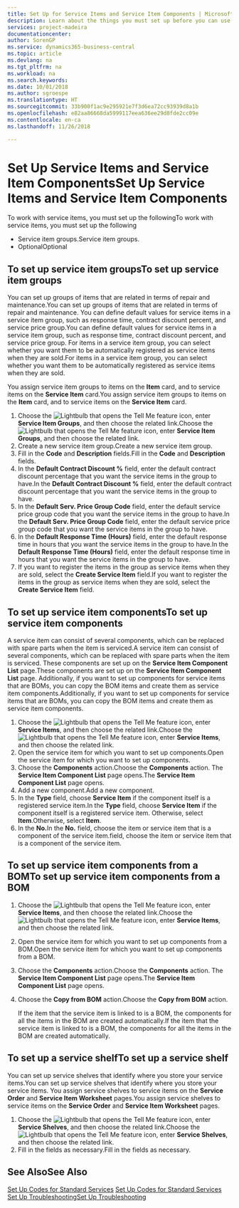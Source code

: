 ```yaml
---
title: Set Up for Service Items and Service Item Components | Microsoft Docs
description: Learn about the things you must set up before you can use service items, including default values such as response time, contract discount percent, and service price group.
services: project-madeira
documentationcenter: 
author: SorenGP
ms.service: dynamics365-business-central
ms.topic: article
ms.devlang: na
ms.tgt_pltfrm: na
ms.workload: na
ms.search.keywords: 
ms.date: 10/01/2018
ms.author: sgroespe
ms.translationtype: HT
ms.sourcegitcommit: 33b900f1ac9e295921e7f3d6ea72cc93939d8a1b
ms.openlocfilehash: e82aa86668da5999117eea636ee29d8fde2cc09e
ms.contentlocale: en-ca
ms.lasthandoff: 11/26/2018

---
```

# <a name="set-up-service-items-and-service-item-components"></a><span data-ttu-id="30a43-103">Set Up Service Items and Service Item Components</span><span class="sxs-lookup"><span data-stu-id="30a43-103">Set Up Service Items and Service Item Components</span></span>
<span data-ttu-id="30a43-104">To work with service items, you must set up the following</span><span class="sxs-lookup"><span data-stu-id="30a43-104">To work with service items, you must set up the following</span></span>

* <span data-ttu-id="30a43-105">Service item groups.</span><span class="sxs-lookup"><span data-stu-id="30a43-105">Service item groups.</span></span>
* <span data-ttu-id="30a43-106">Optional</span><span class="sxs-lookup"><span data-stu-id="30a43-106">Optional</span></span>

## <a name="to-set-up-service-item-groups"></a><span data-ttu-id="30a43-107">To set up service item groups</span><span class="sxs-lookup"><span data-stu-id="30a43-107">To set up service item groups</span></span>
<span data-ttu-id="30a43-108">You can set up groups of items that are related in terms of repair and maintenance.</span><span class="sxs-lookup"><span data-stu-id="30a43-108">You can set up groups of items that are related in terms of repair and maintenance.</span></span> <span data-ttu-id="30a43-109">You can define default values for service items in a service item group, such as response time, contract discount percent, and service price group.</span><span class="sxs-lookup"><span data-stu-id="30a43-109">You can define default values for service items in a service item group, such as response time, contract discount percent, and service price group.</span></span> <span data-ttu-id="30a43-110">For items in a service item group, you can select whether you want them to be automatically registered as service items when they are sold.</span><span class="sxs-lookup"><span data-stu-id="30a43-110">For items in a service item group, you can select whether you want them to be automatically registered as service items when they are sold.</span></span>  

<span data-ttu-id="30a43-111">You assign service item groups to items on the **Item** card, and to service items on the **Service Item** card.</span><span class="sxs-lookup"><span data-stu-id="30a43-111">You assign service item groups to items on the **Item** card, and to service items on the **Service Item** card.</span></span>  

1. <span data-ttu-id="30a43-112">Choose the ![Lightbulb that opens the Tell Me feature](media/ui-search/search_small.png "Tell me what you want to do") icon, enter **Service Item Groups**, and then choose the related link.</span><span class="sxs-lookup"><span data-stu-id="30a43-112">Choose the ![Lightbulb that opens the Tell Me feature](media/ui-search/search_small.png "Tell me what you want to do") icon, enter **Service Item Groups**, and then choose the related link.</span></span>  
2. <span data-ttu-id="30a43-113">Create a new service item group.</span><span class="sxs-lookup"><span data-stu-id="30a43-113">Create a new service item group.</span></span>  
3. <span data-ttu-id="30a43-114">Fill in the **Code** and **Description** fields.</span><span class="sxs-lookup"><span data-stu-id="30a43-114">Fill in the **Code** and **Description** fields.</span></span>  
4. <span data-ttu-id="30a43-115">In the **Default Contract Discount %** field, enter the default contract discount percentage that you want the service items in the group to have.</span><span class="sxs-lookup"><span data-stu-id="30a43-115">In the **Default Contract Discount %** field, enter the default contract discount percentage that you want the service items in the group to have.</span></span>  
5. <span data-ttu-id="30a43-116">In the **Default Serv. Price Group Code** field, enter the default service price group code that you want the service items in the group to have.</span><span class="sxs-lookup"><span data-stu-id="30a43-116">In the **Default Serv. Price Group Code** field, enter the default service price group code that you want the service items in the group to have.</span></span>  
6. <span data-ttu-id="30a43-117">In the **Default Response Time (Hours)** field, enter the default response time in hours that you want the service items in the group to have.</span><span class="sxs-lookup"><span data-stu-id="30a43-117">In the **Default Response Time (Hours)** field, enter the default response time in hours that you want the service items in the group to have.</span></span>  
7. <span data-ttu-id="30a43-118">If you want to register the items in the group as service items when they are sold, select the **Create Service Item** field.</span><span class="sxs-lookup"><span data-stu-id="30a43-118">If you want to register the items in the group as service items when they are sold, select the **Create Service Item** field.</span></span>  

## <a name="to-set-up-service-item-components"></a><span data-ttu-id="30a43-119">To set up service item components</span><span class="sxs-lookup"><span data-stu-id="30a43-119">To set up service item components</span></span>
<span data-ttu-id="30a43-120">A service item can consist of several components, which can be replaced with spare parts when the item is serviced.</span><span class="sxs-lookup"><span data-stu-id="30a43-120">A service item can consist of several components, which can be replaced with spare parts when the item is serviced.</span></span> <span data-ttu-id="30a43-121">These components are set up on the **Service Item Component List** page.</span><span class="sxs-lookup"><span data-stu-id="30a43-121">These components are set up on the **Service Item Component List** page.</span></span> <span data-ttu-id="30a43-122">Additionally, if you want to set up components for service items that are BOMs, you can copy the BOM items and create them as service item components.</span><span class="sxs-lookup"><span data-stu-id="30a43-122">Additionally, if you want to set up components for service items that are BOMs, you can copy the BOM items and create them as service item components.</span></span>

1. <span data-ttu-id="30a43-123">Choose the ![Lightbulb that opens the Tell Me feature](media/ui-search/search_small.png "Tell me what you want to do") icon, enter **Service Items**, and then choose the related link.</span><span class="sxs-lookup"><span data-stu-id="30a43-123">Choose the ![Lightbulb that opens the Tell Me feature](media/ui-search/search_small.png "Tell me what you want to do") icon, enter **Service Items**, and then choose the related link.</span></span>
2. <span data-ttu-id="30a43-124">Open the service item for which you want to set up components.</span><span class="sxs-lookup"><span data-stu-id="30a43-124">Open the service item for which you want to set up components.</span></span>  
3. <span data-ttu-id="30a43-125">Choose the **Components** action.</span><span class="sxs-lookup"><span data-stu-id="30a43-125">Choose the **Components** action.</span></span> <span data-ttu-id="30a43-126">The **Service Item Component List** page opens.</span><span class="sxs-lookup"><span data-stu-id="30a43-126">The **Service Item Component List** page opens.</span></span>  
4. <span data-ttu-id="30a43-127">Add a new component.</span><span class="sxs-lookup"><span data-stu-id="30a43-127">Add a new component.</span></span>  
5. <span data-ttu-id="30a43-128">In the **Type** field, choose **Service Item** if the component itself is a registered service item.</span><span class="sxs-lookup"><span data-stu-id="30a43-128">In the **Type** field, choose **Service Item** if the component itself is a registered service item.</span></span> <span data-ttu-id="30a43-129">Otherwise, select **Item**.</span><span class="sxs-lookup"><span data-stu-id="30a43-129">Otherwise, select **Item**.</span></span>  
6. <span data-ttu-id="30a43-130">In the **No.**</span><span class="sxs-lookup"><span data-stu-id="30a43-130">In the **No.**</span></span> <span data-ttu-id="30a43-131">field, choose the item or service item that is a component of the service item.</span><span class="sxs-lookup"><span data-stu-id="30a43-131">field, choose the item or service item that is a component of the service item.</span></span>  

## <a name="to-set-up-service-item-components-from-a-bom"></a><span data-ttu-id="30a43-132">To set up service item components from a BOM</span><span class="sxs-lookup"><span data-stu-id="30a43-132">To set up service item components from a BOM</span></span>
1.  <span data-ttu-id="30a43-133">Choose the ![Lightbulb that opens the Tell Me feature](media/ui-search/search_small.png "Tell me what you want to do") icon, enter **Service Items**, and then choose the related link.</span><span class="sxs-lookup"><span data-stu-id="30a43-133">Choose the ![Lightbulb that opens the Tell Me feature](media/ui-search/search_small.png "Tell me what you want to do") icon, enter **Service Items**, and then choose the related link.</span></span>  
2. <span data-ttu-id="30a43-134">Open the service item for which you want to set up components from a BOM.</span><span class="sxs-lookup"><span data-stu-id="30a43-134">Open the service item for which you want to set up components from a BOM.</span></span>  
3. <span data-ttu-id="30a43-135">Choose the **Components** action.</span><span class="sxs-lookup"><span data-stu-id="30a43-135">Choose the **Components** action.</span></span> <span data-ttu-id="30a43-136">The **Service Item Component List** page opens.</span><span class="sxs-lookup"><span data-stu-id="30a43-136">The **Service Item Component List** page opens.</span></span>  
4. <span data-ttu-id="30a43-137">Choose the **Copy from BOM** action.</span><span class="sxs-lookup"><span data-stu-id="30a43-137">Choose the **Copy from BOM** action.</span></span>  

    <span data-ttu-id="30a43-138">If the item that the service item is linked to is a BOM, the components for all the items in the BOM are created automatically.</span><span class="sxs-lookup"><span data-stu-id="30a43-138">If the item that the service item is linked to is a BOM, the components for all the items in the BOM are created automatically.</span></span>  

## <a name="to-set-up-a-service-shelf"></a><span data-ttu-id="30a43-139">To set up a service shelf</span><span class="sxs-lookup"><span data-stu-id="30a43-139">To set up a service shelf</span></span>
<span data-ttu-id="30a43-140">You can set up service shelves that identify where you store your service items.</span><span class="sxs-lookup"><span data-stu-id="30a43-140">You can set up service shelves that identify where you store your service items.</span></span> <span data-ttu-id="30a43-141">You assign service shelves to service items on the **Service Order** and **Service Item Worksheet** pages.</span><span class="sxs-lookup"><span data-stu-id="30a43-141">You assign service shelves to service items on the **Service Order** and **Service Item Worksheet** pages.</span></span>  

1. <span data-ttu-id="30a43-142">Choose the ![Lightbulb that opens the Tell Me feature](media/ui-search/search_small.png "Tell me what you want to do") icon, enter **Service Shelves**, and then choose the related link.</span><span class="sxs-lookup"><span data-stu-id="30a43-142">Choose the ![Lightbulb that opens the Tell Me feature](media/ui-search/search_small.png "Tell me what you want to do") icon, enter **Service Shelves**, and then choose the related link.</span></span>
2. <span data-ttu-id="30a43-143">Fill in the fields as necessary.</span><span class="sxs-lookup"><span data-stu-id="30a43-143">Fill in the fields as necessary.</span></span>

## <a name="see-also"></a><span data-ttu-id="30a43-144">See Also</span><span class="sxs-lookup"><span data-stu-id="30a43-144">See Also</span></span>
<span data-ttu-id="30a43-145">[Set Up Codes for Standard Services](service-how-setup-service-coding.md) </span><span class="sxs-lookup"><span data-stu-id="30a43-145">[Set Up Codes for Standard Services](service-how-setup-service-coding.md) </span></span>  
[<span data-ttu-id="30a43-146">Set Up Troubleshooting</span><span class="sxs-lookup"><span data-stu-id="30a43-146">Set Up Troubleshooting</span></span>](service-how-setup-troubleshooting.md)


